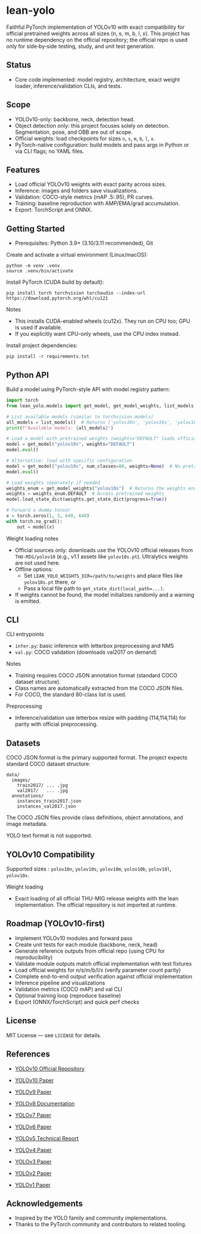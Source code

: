 # lean-yolo

 Faithful PyTorch implementation of YOLOv10 with exact compatibility for official pretrained weights across all sizes (n, s, m, b, l, x). This project has no runtime dependency on the official repository; the official repo is used only for side‑by‑side testing, study, and unit test generation.

## Status
- Core code implemented: model registry, architecture, exact weight loader, inference/validation CLIs, and tests.

## Scope
- YOLOv10-only: backbone, neck, detection head.
- Object detection only: this project focuses solely on detection. Segmentation, pose, and OBB are out of scope.
- Official weights: load checkpoints for sizes `n`, `s`, `m`, `b`, `l`, `x`.
- PyTorch-native configuration: build models and pass args in Python or via CLI flags; no YAML files.

## Features 
- Load official YOLOv10 weights with exact parity across sizes.
- Inference: images and folders save visualizations.
- Validation: COCO-style metrics (mAP .5:.95), PR curves.
- Training: baseline reproduction with AMP/EMA/grad accumulation.
- Export: TorchScript and ONNX.

## Getting Started

- Prerequisites: Python 3.9+ (3.10/3.11 recommended), Git

Create and activate a virtual environment (Linux/macOS):
```
python -m venv .venv
source .venv/bin/activate
```

Install PyTorch (CUDA build by default):
```
pip install torch torchvision torchaudio --index-url https://download.pytorch.org/whl/cu121
```
Notes
- This installs CUDA-enabled wheels (cu12x). They run on CPU too; GPU is used if available.
- If you explicitly want CPU-only wheels, use the CPU index instead.

Install project dependencies:
```
pip install -r requirements.txt
```

## Python API

Build a model using PyTorch-style API with model registry pattern:
```python
import torch
from lean_yolo.models import get_model, get_model_weights, list_models

# List available models (similar to torchvision.models)
all_models = list_models()  # Returns ['yolov10n', 'yolov10s', 'yolov10m', 'yolov10b', 'yolov10l', 'yolov10x']
print(f"Available models: {all_models}")

# Load a model with pretrained weights (weights="DEFAULT" loads official weights)
model = get_model("yolov10s", weights="DEFAULT")
model.eval()

# Alternative: load with specific configuration
model = get_model("yolov10s", num_classes=80, weights=None)  # No pretrained weights
model.eval()

# Load weights separately if needed
weights_enum = get_model_weights("yolov10s")  # Returns the weights enum class
weights = weights_enum.DEFAULT  # Access pretrained weights
model.load_state_dict(weights.get_state_dict(progress=True))

# Forward a dummy tensor
x = torch.zeros(1, 3, 640, 640)
with torch.no_grad():
    out = model(x)
```

Weight loading notes
- Official sources only: downloads use the YOLOv10 official releases from `THU-MIG/yolov10` (e.g., v1.1 assets like `yolov10s.pt`). Ultralytics weights are not used here.
- Offline options:
  - Set `LEAN_YOLO_WEIGHTS_DIR=/path/to/weights` and place files like `yolov10s.pt` there, or
  - Pass a local file path to `get_state_dict(local_path=...)`.
- If weights cannot be found, the model initializes randomly and a warning is emitted.


## CLI 

CLI entrypoints
- `infer.py`: basic inference with letterbox preprocessing and NMS
- `val.py`: COCO validation (downloads val2017 on demand)

Notes
- Training requires COCO JSON annotation format (standard COCO dataset structure).
- Class names are automatically extracted from the COCO JSON files.
- For COCO, the standard 80-class list is used.

Preprocessing
- Inference/validation use letterbox resize with padding (114,114,114) for parity with official preprocessing.

## Datasets

COCO JSON format is the primary supported format. The project expects standard COCO dataset structure:

```
data/
  images/
    train2017/ ... .jpg
    val2017/   ... .jpg
  annotations/
    instances_train2017.json
    instances_val2017.json
```

The COCO JSON files provide class definitions, object annotations, and image metadata.

YOLO text format is not supported.

## YOLOv10 Compatibility

Supported sizes : `yolov10n`, `yolov10s`, `yolov10m`, `yolov10b`, `yolov10l`, `yolov10x`.

 Weight loading
- Exact loading of all official THU-MIG release weights with the lean implementation. The official repository is not imported at runtime.

## Roadmap (YOLOv10-first)
- Implement YOLOv10 modules and forward pass
- Create unit tests for each module (backbone, neck, head)
- Generate reference outputs from official repo (using CPU for reproducibility)
- Validate module outputs match official implementation with test fixtures
- Load official weights for n/s/m/b/l/x (verify parameter count parity)
- Complete end-to-end output verification against official implementation
- Inference pipeline and visualizations
- Validation metrics (COCO mAP) and val CLI
- Optional training loop (reproduce baseline)
- Export (ONNX/TorchScript) and quick perf checks

## License
MIT License — see `LICENSE` for details.

## References
- [YOLOv10 Official Repository](https://github.com/THU-MIG/yolov10)

- [YOLOv10 Paper](https://arxiv.org/abs/2405.14458)
- [YOLOv9 Paper](https://arxiv.org/abs/2402.13616)
- [YOLOv8 Documentation](https://docs.ultralytics.com/models/yolov8/)
- [YOLOv7 Paper](https://arxiv.org/abs/2207.02696)
- [YOLOv6 Paper](https://arxiv.org/abs/2209.02976)
- [YOLOv5 Technical Report](https://github.com/ultralytics/yolov5)
- [YOLOv4 Paper](https://arxiv.org/abs/2004.10934)
- [YOLOv3 Paper](https://arxiv.org/abs/1804.02767)
- [YOLOv2 Paper](https://arxiv.org/abs/1612.08242)
- [YOLOv1 Paper](https://arxiv.org/abs/1506.02640)

## Acknowledgements
- Inspired by the YOLO family and community implementations.
- Thanks to the PyTorch community and contributors to related tooling.
